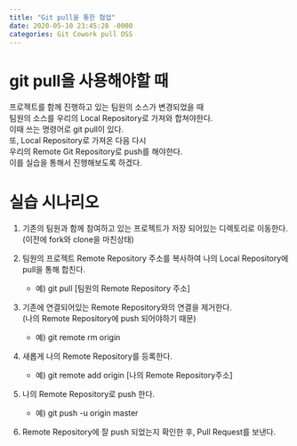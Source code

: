 ```yaml
---
title: "Git pull을 통한 협업"
date: 2020-05-10 23:45:28 -0000
categories: Git Cowork pull OSS
---
```







# git pull을 사용해야할 때 #
     
프로젝트를 함께 진행하고 있는 팀원의 소스가 변경되었을 때     
팀원의 소스를 우리의 Local Repository로 가져와 합쳐야한다.     
이때 쓰는 명령어로 git pull이 있다.     
또, Local Repository로 가져온 다음 다시     
우리의 Remote Git Repository로 push를 해야한다.     
이를 실습을 통해서 진행해보도록 하겠다.     
       
        
        
        
        
        
        
         
 # 실습 시나리오 #
      
      
1. 기존의 팀원과 함께 참여하고 있는 프로젝트가 저장 되어있는 디렉토리로 이동한다.     
   (이전에 fork와 clone을 마친상태)    
     
     
     
2. 팀원의 프로젝트 Remote Repository 주소를 복사하여 나의 Local Repository에 pull을 통해 합친다.   
     * 예) git pull [팀원의 Remote Repository 주소]     
     
     
     
3. 기존에 연결되어있는 Remote Repository와의 연결을 제거한다.      
   (나의 Remote Repository에 push 되어야하기 때문)          
     * 예) git remote rm origin     
     
     
     
4. 새롭게 나의 Remote Repository를 등록한다.     
     * 예) git remote add origin [나의 Remote Repository주소]     
     
     
     
5. 나의 Remote Repository로 push 한다.     
     * 예) git push -u origin master     
     
     
     
6. Remote Repository에 잘 push 되었는지 확인한 후, Pull Request를 보낸다.     
     
     
     
     
     
     
     
     
